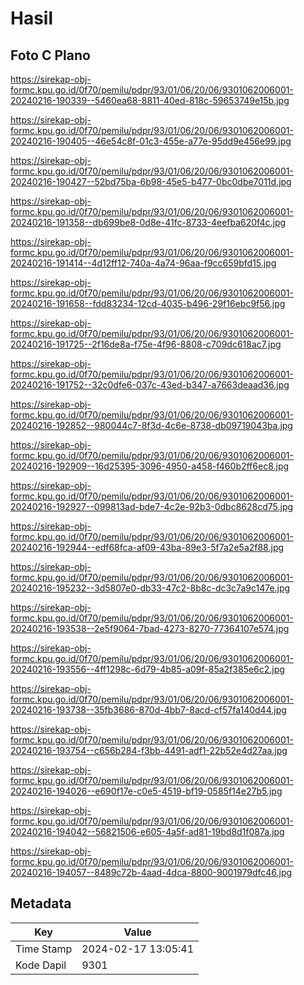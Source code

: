 # Hasil

## Foto C Plano

https://sirekap-obj-formc.kpu.go.id/0f70/pemilu/pdpr/93/01/06/20/06/9301062006001-20240216-190339--5460ea68-8811-40ed-818c-59653749e15b.jpg

https://sirekap-obj-formc.kpu.go.id/0f70/pemilu/pdpr/93/01/06/20/06/9301062006001-20240216-190405--46e54c8f-01c3-455e-a77e-95dd9e456e99.jpg

https://sirekap-obj-formc.kpu.go.id/0f70/pemilu/pdpr/93/01/06/20/06/9301062006001-20240216-190427--52bd75ba-6b98-45e5-b477-0bc0dbe7011d.jpg

https://sirekap-obj-formc.kpu.go.id/0f70/pemilu/pdpr/93/01/06/20/06/9301062006001-20240216-191358--db699be8-0d8e-41fc-8733-4eefba620f4c.jpg

https://sirekap-obj-formc.kpu.go.id/0f70/pemilu/pdpr/93/01/06/20/06/9301062006001-20240216-191414--4d12ff12-740a-4a74-96aa-f9cc659bfd15.jpg

https://sirekap-obj-formc.kpu.go.id/0f70/pemilu/pdpr/93/01/06/20/06/9301062006001-20240216-191658--fdd83234-12cd-4035-b496-29f16ebc9f56.jpg

https://sirekap-obj-formc.kpu.go.id/0f70/pemilu/pdpr/93/01/06/20/06/9301062006001-20240216-191725--2f16de8a-f75e-4f96-8808-c709dc618ac7.jpg

https://sirekap-obj-formc.kpu.go.id/0f70/pemilu/pdpr/93/01/06/20/06/9301062006001-20240216-191752--32c0dfe6-037c-43ed-b347-a7663deaad36.jpg

https://sirekap-obj-formc.kpu.go.id/0f70/pemilu/pdpr/93/01/06/20/06/9301062006001-20240216-192852--980044c7-8f3d-4c6e-8738-db09719043ba.jpg

https://sirekap-obj-formc.kpu.go.id/0f70/pemilu/pdpr/93/01/06/20/06/9301062006001-20240216-192909--16d25395-3096-4950-a458-f460b2ff6ec8.jpg

https://sirekap-obj-formc.kpu.go.id/0f70/pemilu/pdpr/93/01/06/20/06/9301062006001-20240216-192927--099813ad-bde7-4c2e-92b3-0dbc8628cd75.jpg

https://sirekap-obj-formc.kpu.go.id/0f70/pemilu/pdpr/93/01/06/20/06/9301062006001-20240216-192944--edf68fca-af09-43ba-89e3-5f7a2e5a2f88.jpg

https://sirekap-obj-formc.kpu.go.id/0f70/pemilu/pdpr/93/01/06/20/06/9301062006001-20240216-195232--3d5807e0-db33-47c2-8b8c-dc3c7a9c147e.jpg

https://sirekap-obj-formc.kpu.go.id/0f70/pemilu/pdpr/93/01/06/20/06/9301062006001-20240216-193538--2e5f9064-7bad-4273-8270-77364107e574.jpg

https://sirekap-obj-formc.kpu.go.id/0f70/pemilu/pdpr/93/01/06/20/06/9301062006001-20240216-193556--4ff1298c-6d79-4b85-a09f-85a2f385e6c2.jpg

https://sirekap-obj-formc.kpu.go.id/0f70/pemilu/pdpr/93/01/06/20/06/9301062006001-20240216-193738--35fb3686-870d-4bb7-8acd-cf57fa140d44.jpg

https://sirekap-obj-formc.kpu.go.id/0f70/pemilu/pdpr/93/01/06/20/06/9301062006001-20240216-193754--c656b284-f3bb-4491-adf1-22b52e4d27aa.jpg

https://sirekap-obj-formc.kpu.go.id/0f70/pemilu/pdpr/93/01/06/20/06/9301062006001-20240216-194026--e690f17e-c0e5-4519-bf19-0585f14e27b5.jpg

https://sirekap-obj-formc.kpu.go.id/0f70/pemilu/pdpr/93/01/06/20/06/9301062006001-20240216-194042--56821506-e605-4a5f-ad81-19bd8d1f087a.jpg

https://sirekap-obj-formc.kpu.go.id/0f70/pemilu/pdpr/93/01/06/20/06/9301062006001-20240216-194057--8489c72b-4aad-4dca-8800-9001979dfc46.jpg


## Metadata

| Key        | Value               |
| ---------- | ------------------- |
| Time Stamp | 2024-02-17 13:05:41 |
| Kode Dapil | 9301                |



